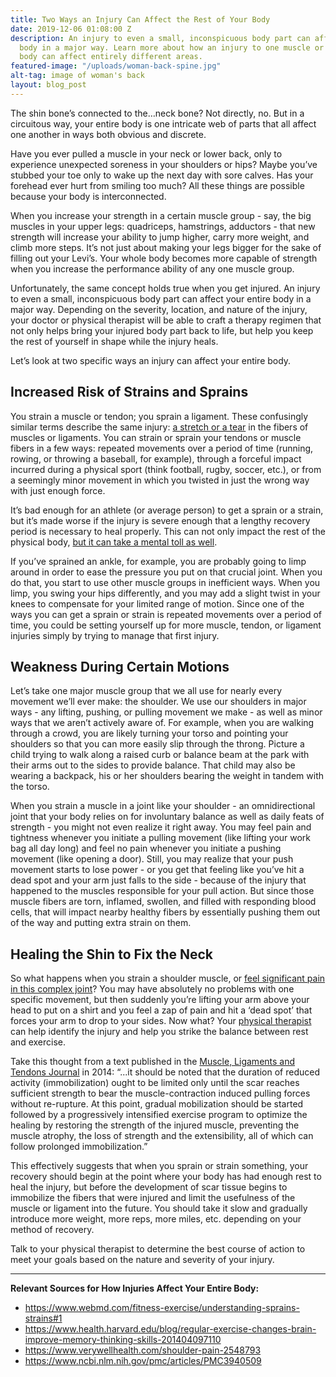 ```yaml
---
title: Two Ways an Injury Can Affect the Rest of Your Body
date: 2019-12-06 01:08:00 Z
description: An injury to even a small, inconspicuous body part can affect your entire
  body in a major way. Learn more about how an injury to one muscle or area of your
  body can affect entirely different areas.
featured-image: "/uploads/woman-back-spine.jpg"
alt-tag: image of woman's back
layout: blog_post
---
```


The shin bone’s connected to the…neck bone? Not directly, no. But in a circuitous way, your entire body is one intricate web of parts that all affect one another in ways both obvious and discrete.

Have you ever pulled a muscle in your neck or lower back, only to experience unexpected soreness in your shoulders or hips? Maybe you’ve stubbed your toe only to wake up the next day with sore calves. Has your forehead ever hurt from smiling too much? All these things are possible because your body is interconnected.

When you increase your strength in a certain muscle group - say, the big muscles in your upper legs: quadriceps, hamstrings, adductors - that new strength will increase your ability to jump higher, carry more weight, and climb more steps. It’s not just about making your legs bigger for the sake of filling out your Levi’s. Your whole body becomes more capable of strength when you increase the performance ability of any one muscle group.

Unfortunately, the same concept holds true when you get injured. An injury to even a small, inconspicuous body part can affect your entire body in a major way. Depending on the severity, location, and nature of the injury, your doctor or physical therapist will be able to craft a therapy regimen that not only helps bring your injured body part back to life, but help you keep the rest of yourself in shape while the injury heals.

Let’s look at two specific ways an injury can affect your entire body.

## Increased Risk of Strains and Sprains

You strain a muscle or tendon; you sprain a ligament. These confusingly similar terms describe the same injury: [a stretch or a tear](https://www.webmd.com/fitness-exercise/understanding-sprains-strains#1) in the fibers of muscles or ligaments. You can strain or sprain your tendons or muscle fibers in a few ways: repeated movements over a period of time (running, rowing, or throwing a baseball, for example), through a forceful impact incurred during a physical sport (think football, rugby, soccer, etc.), or from a seemingly minor movement in which you twisted in just the wrong way with just enough force. 

It’s bad enough for an athlete (or average person) to get a sprain or a strain, but it’s made worse if the injury is severe enough that a lengthy recovery period is necessary to heal properly. This can not only impact the rest of the physical body, [but it can take a mental toll as well](https://www.health.harvard.edu/blog/regular-exercise-changes-brain-improve-memory-thinking-skills-201404097110). 

If you’ve sprained an ankle, for example, you are probably going to limp around in order to ease the pressure you put on that crucial joint. When you do that, you start to use other muscle groups in inefficient ways. When you limp, you swing your hips differently, and you may add a slight twist in your knees to compensate for your limited range of motion. Since one of the ways you can get a sprain or strain is repeated movements over a period of time, you could be setting yourself up for more muscle, tendon, or ligament injuries simply by trying to manage that first injury.

## Weakness During Certain Motions

Let’s take one major muscle group that we all use for nearly every movement we’ll ever make: the shoulder. We use our shoulders in major ways - any lifting, pushing, or pulling movement we make - as well as minor ways that we aren’t actively aware of. For example, when you are walking through a crowd, you are likely turning your torso and pointing your shoulders so that you can more easily slip through the throng. Picture a child trying to walk along a raised curb or balance beam at the park with their arms out to the sides to provide balance. That child may also be wearing a backpack, his or her shoulders bearing the weight in tandem with the torso.

When you strain a muscle in a joint like your shoulder - an omnidirectional joint that your body relies on for involuntary balance as well as daily feats of strength - you might not even realize it right away. You may feel pain and tightness whenever you initiate a pulling movement (like lifting your work bag all day long) and feel no pain whenever you initiate a pushing movement (like opening a door). Still, you may realize that your push movement starts to lose power - or you get that feeling like you’ve hit a dead spot and your arm just falls to the side - because of the injury that happened to the muscles responsible for your pull action. But since those muscle fibers are torn, inflamed, swollen, and filled with responding blood cells, that will impact nearby healthy fibers by essentially pushing them out of the way and putting extra strain on them.

## Healing the Shin to Fix the Neck

So what happens when you strain a shoulder muscle, or [feel significant pain in this complex joint](https://www.verywellhealth.com/shoulder-pain-2548793)? You may have absolutely no problems with one specific movement, but then suddenly you’re lifting your arm above your head to put on a shirt and you feel a zap of pain and hit a ‘dead spot’ that forces your arm to drop to your sides. Now what? Your [physical therapist](/) can help identify the injury and help you strike the balance between rest and exercise.

Take this thought from a text published in the [Muscle, Ligaments and Tendons Journal](https://www.ncbi.nlm.nih.gov/pmc/articles/PMC3940509/) in 2014: “...it should be noted that the duration of reduced activity (immobilization) ought to be limited only until the scar reaches sufficient strength to bear the muscle-contraction induced pulling forces without re-rupture. At this point, gradual mobilization should be started followed by a progressively intensified exercise program to optimize the healing by restoring the strength of the injured muscle, preventing the muscle atrophy, the loss of strength and the extensibility, all of which can follow prolonged immobilization.”

This effectively suggests that when you sprain or strain something, your recovery should begin at the point where your body has had enough rest to heal the injury, but before the development of scar tissue begins to immobilize the fibers that were injured and limit the usefulness of the muscle or ligament into the future. You should take it slow and gradually introduce more weight, more reps, more miles, etc. depending on your method of recovery.

Talk to your physical therapist to determine the best course of action to meet your goals based on the nature and severity of your injury.

---

**Relevant Sources for How Injuries Affect Your Entire Body:**

- https://www.webmd.com/fitness-exercise/understanding-sprains-strains#1
- https://www.health.harvard.edu/blog/regular-exercise-changes-brain-improve-memory-thinking-skills-201404097110
- https://www.verywellhealth.com/shoulder-pain-2548793
- https://www.ncbi.nlm.nih.gov/pmc/articles/PMC3940509